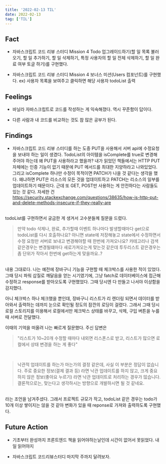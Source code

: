 ```yaml
---
title: '2022-02-13 TIL'
date: 2022-02-13
tag: ['TIL']
---
```


## Fact

- 자바스크립트 코드 리뷰 스터디 Mission 4 Todo 업그레이드하기(할 일 목록 불러오기, 할 일 추가하기, 할 일 삭제하기, 특정 사용자의 할 일 전체 삭제하기, 할 일 완료 여부 토글 하기)를 구현했다.

- 자바스크립트 코드 리뷰 스터디 Mission 4 보너스 미션(Users 컴포넌트)를 구현했다. ex) 사용자 목록을 보여주고 클릭하면 해당 사용자 todoList 출력

## Feelings

- 바닐라 자바스크립트로 코드를 작성하는 게 익숙해졌다. 역시 꾸준함이 답이다.

- 다른 사람과 내 코드를 비교하는 것도 참 많은 공부가 된다.

## Findings

- 자바스크립트 코드 리뷰 스터디를 하는 도중 PUT을 사용해서 서버 api에 수정요청을 보내야 하는 일이 생겼다. TodoList의 아이템을 isComplete를 true로 변경해 주어야 하는데 왜 PUT을 사용하라고 했을까? 내가 읽었던 책들에서는 HTTP PUT 자체에는 인증 기능이 없기 때문에 PUT 메서드를 최대한 지양하라고 나와있었다. 그리고 isComplete 하나만 수정이 목적이면 PATCH가 나을 것 같다는 생각을 했다. 왜냐하면 PUT은 리소스의 모든 것을 업데이트하고 PATCH는 리소스의 일부를 업데이트하기 때문이다. 근데 또 GET, POST만 사용하는 게 안전하다는 사람들도 있는 것 같다. 자세한 건 https://security.stackexchange.com/questions/38635/how-is-http-put-and-delete-methods-insecure-if-they-really-are

<br/>
todoList를 구현하면서 궁금한 게 생겨서 고수분들께 질문을 드렸다.

<Blockquote>
만약 todo 삭제나, 완료, 추가할때 이벤트 하나마다 발생할때마다 get으로 todoList를 다시 호출하나요? 아니면 state에 저장해놓고 state에서 수정하면서 수정 요청만 서버로 보내고 변경해야할 때 한번에 가져오나요? 카테고리나 검색 같은경우는 변경될떄마다 새로가져오는게 맞는것 같은데 투두리스트 같은경우는 좀 단위가 작아서 한번에 get하는게 맞을까요..?
</Blockquote>

</br>
내용 그대로다. 나는 예전에 장바구니 기능을 구현할 때 체크박스를 사용한 적이 있었다. 그때 당시 파워 삽질로 깨달음을 얻는 시기였기에, 그냥 fatch로 데이터베이스에 접근해 수정하고 response를 받아오도록 구현했었다. 그때 당시엔 다 만들고 나서야 이상함을 감지했다.

아니 체크박스 하나 체크했을 뿐인데, 장바구니 리스트가 리 렌더링 되면서 데이터를 받아와서 출력하는 데까지 눈으로 확인될 정도의 잠깐의 로딩이 걸렸다. 그래서 그때 당시 로컬 스토리지를 이용해서 로컬에서만 체크박스 상태를 바꾸고, 삭제, 구입 버튼을 누를 때 서버로 전달했다.

이때의 기억을 떠올려 나는 빠르게 질문했다. 주신 답변은

<Blockquote>
&quot;리스트가 10~20개 수정할 때마다 내외면 리스폰스로 받고, 리스트가 많으면 로컬에서 상태 변경을 하는 게 좋다&quot;
</Blockquote>
</br>

<Blockquote>
낙관적 업데이트를 하는가 마는가의 결정 같은데, 사실 이 부분은 정답이 없습니다. 주로 중요한 정보(결제 결과 등) 라면 낙관 업데이트를 하지 않고, 크게 중요하지 않은 정보(좋아요 누르기) 라면 낙관 업데이트로 처리하는 경우가 많습니다.
결론적으로는, 맞는다고 생각하시는 방향으로 개발하시면 될 것 같네요. 
</Blockquote>
<br/>
 라는 조언을 남겨주셨다. 그래서 프로젝트 규모가 작고, todoList 같은 경우는 todo가 10개 이상 쌓이지는 않을 것 같아 변화가 있을 때 reponse로 가져와 출력하도록 구현했다.

## Future Action

- 기초부터 완성까지 프론트엔드 책을 읽어야하는날인데 시간이 없어서 못읽었다. 내일 읽어야지

- 자바스크립트 코드리뷰스터디 마지막 주까지 달려보자.
